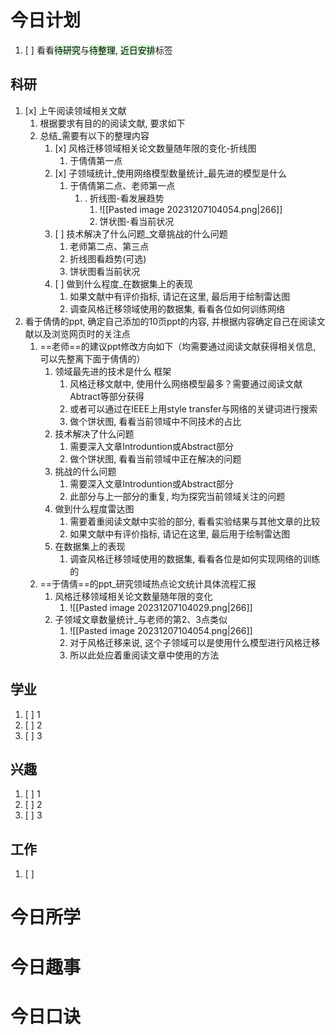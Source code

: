 # 今日计划

1. [ ] 看看<mark style="background: #BBFABBA6;">待研究</mark>与<mark style="background: #BBFABBA6;">待整理</mark>,  <mark style="background: #BBFABBA6;">近日安排</mark>标签

## 科研

1. [x] 上午阅读领域相关文献
	1. 根据要求有目的的阅读文献, 要求如下
	2. 总结_需要有以下的整理内容
		1. [x] 风格迁移领域相关论文数量随年限的变化-折线图
			1. 于倩倩第一点
		2. [x] 子领域统计\_使用网络模型数量统计\_最先进的模型是什么
			1. 于倩倩第二点、老师第一点
				1. . 折线图-看发展趋势
					1. ![[Pasted image 20231207104054.png|266]]
					2. 饼状图-看当前状况
		3. [ ] 技术解决了什么问题\_文章挑战的什么问题
			1. 老师第二点、第三点
			2. 折线图看趋势(可选)
			3. 饼状图看当前状况
		4. [ ] 做到什么程度\_在数据集上的表现
			1. 如果文献中有评价指标, 请记在这里, 最后用于绘制雷达图
			2. 调查风格迁移领域使用的数据集, 看看各位如何训练网络
2. 看于倩倩的ppt, 确定自己添加的10页ppt的内容, 并根据内容确定自己在阅读文献以及浏览网页时的关注点
	1. ==老师==的建议ppt修改方向如下（均需要通过阅读文献获得相关信息, 可以先整离下面于倩倩的）
		1. 领域最先进的技术是什么 框架
			1. 风格迁移文献中, 使用什么网络模型最多？需要通过阅读文献Abtract等部分获得
			2. 或者可以通过在IEEE上用style transfer与网络的关键词进行搜索
			3. 做个饼状图, 看看当前领域中不同技术的占比
		2. 技术解决了什么问题
			1. 需要深入文章Introduntion或Abstract部分
			2. 做个饼状图, 看看当前领域中正在解决的问题
		3. 挑战的什么问题
			1. 需要深入文章Introduntion或Abstract部分
			2. 此部分与上一部分的重复, 均为探究当前领域关注的问题
		4. 做到什么程度雷达图
			1. 需要着重阅读文献中实验的部分, 看看实验结果与其他文章的比较
			2. 如果文献中有评价指标, 请记在这里, 最后用于绘制雷达图
		6. 在数据集上的表现
			1. 调查风格迁移领域使用的数据集, 看看各位是如何实现网络的训练的
	2. ==于倩倩==的ppt_研究领域热点论文统计具体流程汇报
		1. 风格迁移领域相关论文数量随年限的变化
			1. ![[Pasted image 20231207104029.png|266]]
		2. 子领域文章数量统计_与老师的第2、3点类似
			1. ![[Pasted image 20231207104054.png|266]]
			2. 对于风格迁移来说, 这个子领域可以是使用什么模型进行风格迁移
			3. 所以此处应着重阅读文章中使用的方法


## 学业

1. [ ] 1
2. [ ] 2
3. [ ] 3 

## 兴趣

1. [ ] 1
2. [ ] 2
3. [ ] 3 


## 工作

1. [ ] 

# 今日所学



# 今日趣事



# 今日口诀


